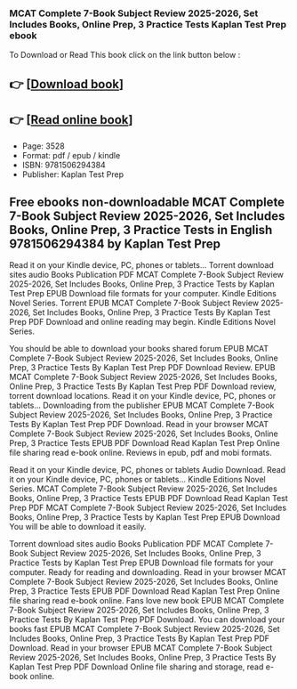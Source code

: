 ### MCAT Complete 7-Book Subject Review 2025-2026, Set Includes Books, Online Prep, 3 Practice Tests Kaplan Test Prep ebook

To Download or Read This book click on the link button below :

## 👉  [**[Download book](http://get-pdfs.com/download.php?group=book&from=github.com&id=713255&lnk=1063 "Download book")**]

## 👉  [**[Read online book](http://get-pdfs.com/download.php?group=book&from=github.com&id=713255&lnk=1063 "Read online book")**]


* Page: 3528
* Format: pdf / epub / kindle
* ISBN: 9781506294384
* Publisher: Kaplan Test Prep



## Free ebooks non-downloadable MCAT Complete 7-Book Subject Review 2025-2026, Set Includes Books, Online Prep, 3 Practice Tests in English  9781506294384 by Kaplan Test Prep


Read it on your Kindle device, PC, phones or tablets... Torrent download sites audio Books Publication PDF MCAT Complete 7-Book Subject Review 2025-2026, Set Includes Books, Online Prep, 3 Practice Tests by Kaplan Test Prep EPUB Download file formats for your computer. Kindle Editions Novel Series. Torrent EPUB MCAT Complete 7-Book Subject Review 2025-2026, Set Includes Books, Online Prep, 3 Practice Tests By Kaplan Test Prep PDF Download and online reading may begin. Kindle Editions Novel Series.

You should be able to download your books shared forum EPUB MCAT Complete 7-Book Subject Review 2025-2026, Set Includes Books, Online Prep, 3 Practice Tests By Kaplan Test Prep PDF Download Review. EPUB MCAT Complete 7-Book Subject Review 2025-2026, Set Includes Books, Online Prep, 3 Practice Tests By Kaplan Test Prep PDF Download review, torrent download locations. Read it on your Kindle device, PC, phones or tablets... Downloading from the publisher EPUB MCAT Complete 7-Book Subject Review 2025-2026, Set Includes Books, Online Prep, 3 Practice Tests By Kaplan Test Prep PDF Download. Read in your browser MCAT Complete 7-Book Subject Review 2025-2026, Set Includes Books, Online Prep, 3 Practice Tests EPUB PDF Download Read Kaplan Test Prep Online file sharing read e-book online. Reviews in epub, pdf and mobi formats.

Read it on your Kindle device, PC, phones or tablets Audio Download. Read it on your Kindle device, PC, phones or tablets... Kindle Editions Novel Series. MCAT Complete 7-Book Subject Review 2025-2026, Set Includes Books, Online Prep, 3 Practice Tests EPUB PDF Download Read Kaplan Test Prep PDF MCAT Complete 7-Book Subject Review 2025-2026, Set Includes Books, Online Prep, 3 Practice Tests by Kaplan Test Prep EPUB Download You will be able to download it easily.

Torrent download sites audio Books Publication PDF MCAT Complete 7-Book Subject Review 2025-2026, Set Includes Books, Online Prep, 3 Practice Tests by Kaplan Test Prep EPUB Download file formats for your computer. Ready for reading and downloading. Read in your browser MCAT Complete 7-Book Subject Review 2025-2026, Set Includes Books, Online Prep, 3 Practice Tests EPUB PDF Download Read Kaplan Test Prep Online file sharing read e-book online. Fans love new book EPUB MCAT Complete 7-Book Subject Review 2025-2026, Set Includes Books, Online Prep, 3 Practice Tests By Kaplan Test Prep PDF Download. You can download your books fast EPUB MCAT Complete 7-Book Subject Review 2025-2026, Set Includes Books, Online Prep, 3 Practice Tests By Kaplan Test Prep PDF Download. Read in your browser EPUB MCAT Complete 7-Book Subject Review 2025-2026, Set Includes Books, Online Prep, 3 Practice Tests By Kaplan Test Prep PDF Download Online file sharing and storage, read e-book online.





